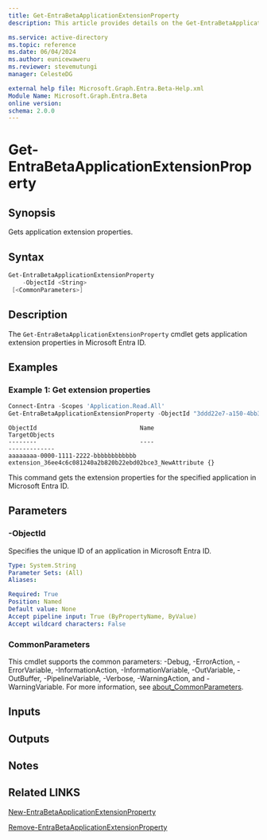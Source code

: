 ```yaml
---
title: Get-EntraBetaApplicationExtensionProperty
description: This article provides details on the Get-EntraBetaApplicationExtensionProperty command.

ms.service: active-directory
ms.topic: reference
ms.date: 06/04/2024
ms.author: eunicewaweru
ms.reviewer: stevemutungi
manager: CelesteDG

external help file: Microsoft.Graph.Entra.Beta-Help.xml
Module Name: Microsoft.Graph.Entra.Beta
online version:
schema: 2.0.0
---
```


# Get-EntraBetaApplicationExtensionProperty

## Synopsis

Gets application extension properties.

## Syntax

```powershell
Get-EntraBetaApplicationExtensionProperty 
    -ObjectId <String>
 [<CommonParameters>]
```

## Description

The `Get-EntraBetaApplicationExtensionProperty` cmdlet gets application extension properties in Microsoft Entra ID.

## Examples

### Example 1: Get extension properties

```powershell
Connect-Entra -Scopes 'Application.Read.All'
Get-EntraBetaApplicationExtensionProperty -ObjectId "3ddd22e7-a150-4bb3-b100-e410dea1cb84"
```

```output
ObjectId                             Name                                                    TargetObjects
--------                             ----                                                    -------------
aaaaaaaa-0000-1111-2222-bbbbbbbbbbbb extension_36ee4c6c081240a2b820b22ebd02bce3_NewAttribute {}
```

This command gets the extension properties for the specified application in Microsoft Entra ID.

## Parameters

### -ObjectId

Specifies the unique ID of an application in Microsoft Entra ID.

```yaml
Type: System.String
Parameter Sets: (All)
Aliases:

Required: True
Position: Named
Default value: None
Accept pipeline input: True (ByPropertyName, ByValue)
Accept wildcard characters: False
```

### CommonParameters

This cmdlet supports the common parameters: -Debug, -ErrorAction, -ErrorVariable, -InformationAction, -InformationVariable, -OutVariable, -OutBuffer, -PipelineVariable, -Verbose, -WarningAction, and -WarningVariable. For more information, see [about_CommonParameters](https://go.microsoft.com/fwlink/?LinkID=113216).

## Inputs

## Outputs

## Notes

## Related LINKS

[New-EntraBetaApplicationExtensionProperty](New-EntraBetaApplicationExtensionProperty.md)

[Remove-EntraBetaApplicationExtensionProperty](Remove-EntraBetaApplicationExtensionProperty.md)
